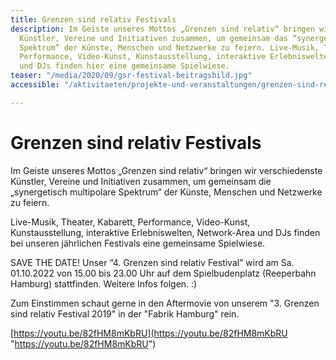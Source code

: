 ```yaml
---
title: Grenzen sind relativ Festivals
description: Im Geiste unseres Mottos „Grenzen sind relativ“ bringen wir verschiedenste
  Künstler, Vereine und Initiativen zusammen, um gemeinsam das “synergetisch multipolare
  Spektrum” der Künste, Menschen und Netzwerke zu feiern. Live-Musik, Theater, Kabarett,
  Performance, Video-Kunst, Kunstausstellung, interaktive Erlebniswelten, Network-Area
  und DJs finden hier eine gemeinsame Spielwiese.
teaser: "/media/2020/09/gsr-festival-beitragsbild.jpg"
accessible: "/aktivitaeten/projekte-und-veranstaltungen/grenzen-sind-relativ-festivals"

---
```

# Grenzen sind relativ Festivals

Im Geiste unseres Mottos „Grenzen sind relativ“ bringen wir  verschiedenste Künstler, Vereine und Initiativen zusammen, um gemeinsam  die „synergetisch multipolare Spektrum“ der Künste, Menschen und  Netzwerke zu feiern.

Live-Musik, Theater, Kabarett, Performance, Video-Kunst,  Kunstausstellung, interaktive Erlebniswelten, Network-Area und DJs  finden bei unseren jährlichen Festivals eine gemeinsame Spielwiese.

SAVE THE DATE! Unser “4. Grenzen sind relativ Festival” wird am Sa. 01.10.2022 von 15.00 bis 23.00 Uhr auf dem Spielbudenplatz (Reeperbahn Hamburg) stattfinden. Weitere Infos folgen. :)

Zum Einstimmen schaut gerne in den Aftermovie von unserem "3. Grenzen sind relativ Festival 2019" in der "Fabrik Hamburg" rein.

[https://youtu.be/82fHM8mKbRU](https://youtu.be/82fHM8mKbRU "https://youtu.be/82fHM8mKbRU")